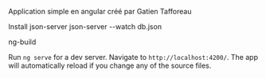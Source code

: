Application simple en angular créé par Gatien Tafforeau

Install json-server
json-server --watch db.json

ng-build

Run `ng serve` for a dev server. Navigate to `http://localhost:4200/`. The app will automatically reload if you change any of the source files.